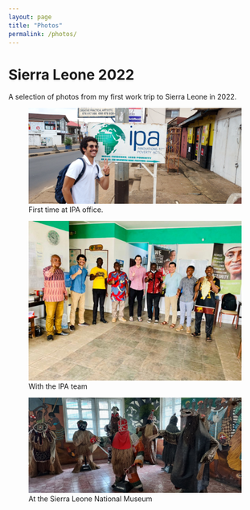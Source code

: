 ```yaml
---
layout: page
title: "Photos"
permalink: /photos/
---
```



<!-- Link to custom photo album CSS -->
<link rel="stylesheet" href="/assets/css/photos.css">

<div class="photo-album-title">
  <h1>Sierra Leone 2022</h1>
  <p>A selection of photos from my first work trip to Sierra Leone in 2022.</p>
</div>

<div class="photo-album" id="sierra-leone-2022">
  <figure>
    <img src="/images/sierra_leone_2022/fist_time_ipa_office.jpg" alt="First time at IPA office" />
    <figcaption>First time at IPA office.</figcaption>
  </figure>
  <figure>
    <img src="/images/sierra_leone_2022/ipa_office_celebration.jpg" alt="IPA office celebration" />
    <figcaption>With the IPA team</figcaption>
  </figure>
  <figure>
    <img src="/images/sierra_leone_2022/national_museum_salone.jpg" alt="National Museum Salone" />
    <figcaption>At the Sierra Leone National Museum</figcaption>
  </figure>
</div>

<!-- You can add more albums below, using a similar structure and a different id/class for each album. -->
